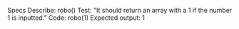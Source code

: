 Specs
Describe: robo()
Test: "It should return an array with a 1 if the number 1 is inputted."
Code: robo(1)
Expected output: 1